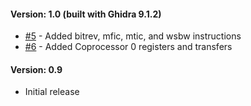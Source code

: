 #### Version: 1.0 (built with Ghidra 9.1.2)
- [#5](https://github.com/kotcrab/ghidra-allegrex/pull/5) - Added bitrev, mfic, mtic, and wsbw instructions
- [#6](https://github.com/kotcrab/ghidra-allegrex/pull/5) - Added Coprocessor 0 registers and transfers

#### Version: 0.9
- Initial release

